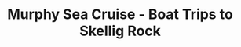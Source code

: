 ---
title: "Murphy Sea Cruise - Boat Trips to Skellig Rock"
address: "Portmagee, Co. Kerry"
tel: "+353 (0)66 947 7156"
county: "Kerry"
category: "Internal Ferry Services"
type: "Content"
lat: "51.88372802734375"
lng: "-10.36933422088623"
---